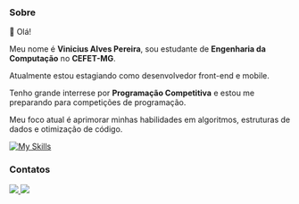 ### Sobre    
👋 Olá! 

Meu nome é **Vinicius Alves Pereira**, sou estudante de **Engenharia da Computação** no **CEFET-MG**.

Atualmente estou estagiando como desenvolvedor front-end e mobile.

Tenho grande interrese por **Programação Competitiva** e estou me preparando para competições de programação. 

Meu foco atual é aprimorar minhas habilidades em algoritmos, estruturas de dados e otimização de código.

[![My Skills](https://skillicons.dev/icons?i=github,md,c,cpp,py,html,css,js,dart,babel,firebase,react,ts,docker,bash,aws,nginx&perline=6)](https://skillicons.dev)

### Contatos
<p>
  <a href="https://www.linkedin.com/in/vinicius-alves-pereira-913254236/">
    <img src="https://img.shields.io/badge/LinkedIn-0077B5?style=for-the-badge&logo=linkedin&logoColor=white" />
  </a>
  <a href="mailto:vinicius.apereira04@gmail.com">
    <img src="https://img.shields.io/badge/Gmail-D14836?style=for-the-badge&logo=gmail&logoColor=white" />
  </a>
</p>

